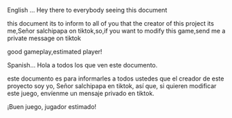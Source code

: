 English ... Hey there to everybody seeing this document

this document its to inform to all of you that the creator of this project its me,Señor salchipapa on tiktok,so,if you want to modify this game,send me a private message on tiktok

good gameplay,estimated player!

Spanish... Hola a todos los que ven este documento.

este documento es para informarles a todos ustedes que el creador de este proyecto soy yo, Señor salchipapa en tiktok, así que, si quieren modificar este juego, envíenme un mensaje privado en tiktok.

¡Buen juego, jugador estimado!
